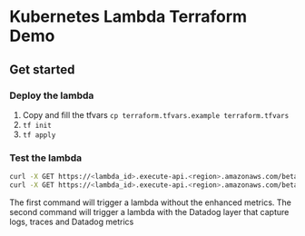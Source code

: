 # Kubernetes Lambda Terraform Demo

## Get started

### Deploy the lambda

1. Copy and fill the tfvars `cp terraform.tfvars.example terraform.tfvars`
1. `tf init`
1. `tf apply`

### Test the lambda

```bash
curl -X GET https://<lambda_id>.execute-api.<region>.amazonaws.com/beta/ -v
curl -X GET https://<lambda_id>.execute-api.<region>.amazonaws.com/beta/with-datadog -v
```

The first command will trigger a lambda without the enhanced metrics. The second command will trigger a lambda with the Datadog layer that capture logs, traces and Datadog metrics